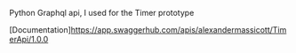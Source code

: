 Python Graphql api, I used for the Timer prototype

[Documentation]https://app.swaggerhub.com/apis/alexandermassicott/TimerApi/1.0.0
